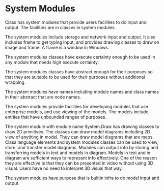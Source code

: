# System Modules

Class has system modules that provide users facilities to do input and output.
The facilities are in classes in system modules.

The system modules include storage and network input and output. 
It also includes frame to get typing input, and provides drawing classes to draw on image and frame.
A frame is a window in Windows.

The system modules classes have execute certainty enough to be used in any module that needs high execute certainty.

The system modules classes have abstract enough for their purposes so that they are suitable to be used for their purposes without additional wrapping. 

The system modules have names including module names and class names in their abstract that are node names.

The system modules provide facilities for developing modules that use enterprise models, and use viewing of the models.
The models include entities that have unbounded ranges of purposes.

The system module with module name System.Draw has drawing classes to draw 2D primitives. The classes can draw model diagrams including 2D view of anything in model. They can draw model diagrams that are maps.
Class language elements and system modules classes can be used to view, store, and transfer model diagrams.
Modules can output info by storing and transferring models in text and models in diagram.
Models in text and in diagram are sufficient ways to represent info effectively. One of the reason they are effective is that they can be presented in video without using 3D visual. Users have no need to interpret 3D visual that way.

The system modules have purpose that is builtin infra to do model input and output.